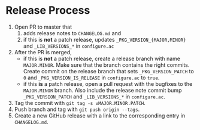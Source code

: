 # Release Process

1. Open PR to master that
   1. adds release notes to `CHANGELOG.md` and
   2. if this is **not** a patch release, updates `_PKG_VERSION_{MAJOR,MINOR}` and `_LIB_VERSIONS_*` in `configure.ac`
2. After the PR is merged,
   * if this is **not** a patch release, create a release branch with name `MAJOR.MINOR`.
     Make sure that the branch contains the right commits.
     Create commit on the release branch that sets `_PKG_VERSION_PATCH` to `0` and `_PKG_VERSION_IS_RELEASE` in `configure.ac` to `true`.
   * if this **is** a patch release, open a pull request with the bugfixes to the `MAJOR.MINOR` branch.
     Also include the release note commit bump `_PKG_VERSION_PATCH` and `_LIB_VERSIONS_*` in `configure.ac`.
4. Tag the commit with `git tag -s vMAJOR.MINOR.PATCH`.
5. Push branch and tag with `git push origin --tags`.
6. Create a new GitHub release with a link to the corresponding entry in `CHANGELOG.md`.

